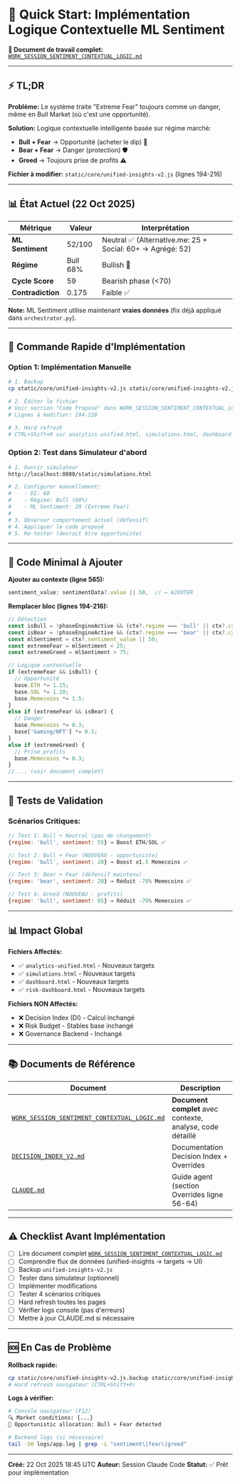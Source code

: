 # 🚀 Quick Start: Implémentation Logique Contextuelle ML Sentiment

**📄 Document de travail complet:** [`WORK_SESSION_SENTIMENT_CONTEXTUAL_LOGIC.md`](./WORK_SESSION_SENTIMENT_CONTEXTUAL_LOGIC.md)

---

## ⚡ TL;DR

**Problème:** Le système traite "Extreme Fear" toujours comme un danger, même en Bull Market (où c'est une opportunité).

**Solution:** Logique contextuelle intelligente basée sur régime marché:
- **Bull + Fear** → Opportunité (acheter le dip) 💎
- **Bear + Fear** → Danger (protection) 🛡️
- **Greed** → Toujours prise de profits ⚠️

**Fichier à modifier:** `static/core/unified-insights-v2.js` (lignes 194-216)

---

## 📊 État Actuel (22 Oct 2025)

| Métrique | Valeur | Interprétation |
|----------|--------|----------------|
| **ML Sentiment** | 52/100 | Neutral ✅ (Alternative.me: 25 + Social: 60+ → Agrégé: 52) |
| **Régime** | Bull 68% | Bullish 🐂 |
| **Cycle Score** | 59 | Bearish phase (<70) |
| **Contradiction** | 0.175 | Faible ✅ |

**Note:** ML Sentiment utilise maintenant **vraies données** (fix déjà appliqué dans `orchestrator.py`).

---

## 🔧 Commande Rapide d'Implémentation

### Option 1: Implémentation Manuelle

```bash
# 1. Backup
cp static/core/unified-insights-v2.js static/core/unified-insights-v2.js.backup

# 2. Éditer le fichier
# Voir section "Code Proposé" dans WORK_SESSION_SENTIMENT_CONTEXTUAL_LOGIC.md
# Lignes à modifier: 194-216

# 3. Hard refresh
# CTRL+Shift+R sur analytics-unified.html, simulations.html, dashboard.html
```

### Option 2: Test dans Simulateur d'abord

```bash
# 1. Ouvrir simulateur
http://localhost:8080/static/simulations.html

# 2. Configurer manuellement:
#    - DI: 60
#    - Régime: Bull (68%)
#    - ML Sentiment: 20 (Extreme Fear)
#
# 3. Observer comportement actuel (défensif)
# 4. Appliquer le code proposé
# 5. Re-tester (devrait être opportuniste)
```

---

## 📝 Code Minimal à Ajouter

**Ajouter au contexte (ligne 565):**
```javascript
sentiment_value: sentimentData?.value || 50,  // ← AJOUTER
```

**Remplacer bloc (lignes 194-216):**
```javascript
// Détection
const isBull = !phaseEngineActive && (ctx?.regime === 'bull' || ctx?.cycle_score >= 70);
const isBear = !phaseEngineActive && (ctx?.regime === 'bear' || ctx?.cycle_score <= 30);
const mlSentiment = ctx?.sentiment_value || 50;
const extremeFear = mlSentiment < 25;
const extremeGreed = mlSentiment > 75;

// Logique contextuelle
if (extremeFear && isBull) {
  // Opportunité
  base.ETH *= 1.15;
  base.SOL *= 1.20;
  base.Memecoins *= 1.5;
}
else if (extremeFear && isBear) {
  // Danger
  base.Memecoins *= 0.3;
  base['Gaming/NFT'] *= 0.5;
}
else if (extremeGreed) {
  // Prise profits
  base.Memecoins *= 0.3;
}
// ... (voir document complet)
```

---

## 🧪 Tests de Validation

### Scénarios Critiques:

```javascript
// Test 1: Bull + Neutral (pas de changement)
{regime: 'bull', sentiment: 55} → Boost ETH/SOL ✅

// Test 2: Bull + Fear (NOUVEAU - opportuniste)
{regime: 'bull', sentiment: 20} → Boost x1.5 Memecoins ✅

// Test 3: Bear + Fear (défensif maintenu)
{regime: 'bear', sentiment: 20} → Réduit -70% Memecoins ✅

// Test 4: Greed (NOUVEAU - profits)
{regime: 'bull', sentiment: 85} → Réduit -70% Memecoins ✅
```

---

## 📊 Impact Global

**Fichiers Affectés:**
- ✅ `analytics-unified.html` - Nouveaux targets
- ✅ `simulations.html` - Nouveaux targets
- ✅ `dashboard.html` - Nouveaux targets
- ✅ `risk-dashboard.html` - Nouveaux targets

**Fichiers NON Affectés:**
- ❌ Decision Index (DI) - Calcul inchangé
- ❌ Risk Budget - Stables base inchangé
- ❌ Governance Backend - Inchangé

---

## 📚 Documents de Référence

| Document | Description |
|----------|-------------|
| [`WORK_SESSION_SENTIMENT_CONTEXTUAL_LOGIC.md`](./WORK_SESSION_SENTIMENT_CONTEXTUAL_LOGIC.md) | **Document complet** avec contexte, analyse, code détaillé |
| [`DECISION_INDEX_V2.md`](./DECISION_INDEX_V2.md) | Documentation Decision Index + Overrides |
| [`CLAUDE.md`](../CLAUDE.md) | Guide agent (section Overrides ligne 56-64) |

---

## ⚠️ Checklist Avant Implémentation

- [ ] Lire document complet [`WORK_SESSION_SENTIMENT_CONTEXTUAL_LOGIC.md`](./WORK_SESSION_SENTIMENT_CONTEXTUAL_LOGIC.md)
- [ ] Comprendre flux de données (unified-insights → targets → UI)
- [ ] Backup `unified-insights-v2.js`
- [ ] Tester dans simulateur (optionnel)
- [ ] Implémenter modifications
- [ ] Tester 4 scénarios critiques
- [ ] Hard refresh toutes les pages
- [ ] Vérifier logs console (pas d'erreurs)
- [ ] Mettre à jour CLAUDE.md si nécessaire

---

## 🆘 En Cas de Problème

**Rollback rapide:**
```bash
cp static/core/unified-insights-v2.js.backup static/core/unified-insights-v2.js
# Hard refresh navigateur (CTRL+Shift+R)
```

**Logs à vérifier:**
```bash
# Console navigateur (F12)
🔍 Market conditions: {...}
💎 Opportunistic allocation: Bull + Fear detected

# Backend logs (si nécessaire)
tail -50 logs/app.log | grep -i "sentiment\|fear\|greed"
```

---

**Créé:** 22 Oct 2025 18:45 UTC
**Auteur:** Session Claude Code
**Statut:** ✅ Prêt pour implémentation

